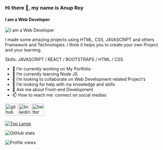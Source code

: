 ### Hi there 👋, my name is Anup Roy
#### I am a Web Developer 
![I am a Web Developer ](https://images/banner.png)

I made some amazing projects  using HTML, CSS, JAVASCRIPT and others Framework and Technologies. I think it helps you to create your own Project and your learning.

Skills:  JAVASCRIPT / REACT / BOOTSTRAPS / HTML / CSS

- 🔭 I’m currently working on My Portfolio  
- 🌱 I’m currently learning Node JS 
- 👯 I’m looking to collaborate on Web Development related Project's  
- 🤔 I’m looking for help with my knowledge and skills  
- 💬 Ask me about Front-end  Development  
- 📫 How to reach me: connect on social medias  


[<img src='https://cdn.jsdelivr.net/npm/simple-icons@3.0.1/icons/github.svg' alt='github' height='40'>](https://github.com/anuproybca)  [<img src='https://cdn.jsdelivr.net/npm/simple-icons@3.0.1/icons/linkedin.svg' alt='linkedin' height='40'>](https://www.linkedin.com/in/anuproybca/)  [<img src='https://cdn.jsdelivr.net/npm/simple-icons@3.0.1/icons/twitter.svg' alt='twitter' height='40'>](https://twitter.com/anuproybca)  

[![Top Langs](https://github-readme-stats.vercel.app/api/top-langs/?username=anuproybca)](https://github.com/anuraghazra/github-readme-stats)

![GitHub stats](https://github-readme-stats.vercel.app/api?username=anuproybca&show_icons=true)  

![Profile views](https://gpvc.arturio.dev/anuproybca)  

